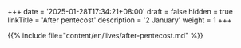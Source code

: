+++
date = '2025-01-28T17:34:21+08:00'
draft = false
hidden = true
linkTitle = 'After pentecost'
description = '2 January'
weight = 1
+++

{{% include file="content/en/lives/after-pentecost.md" %}}
